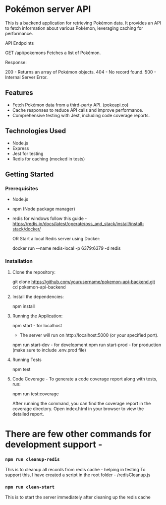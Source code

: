 # Pokémon server API

This is a backend application for retrieving Pokémon data. It provides an API to fetch information about various Pokémon, leveraging caching for performance.

API Endpoints

GET /api/pokemons
Fetches a list of Pokémon.

Response:

200 - Returns an array of Pokémon objects.
404 - No record found.
500 - Internal Server Error.


## Features

- Fetch Pokémon data from a third-party API. (pokeapi.co)
- Cache responses to reduce API calls and improve performance.
- Comprehensive testing with Jest, including code coverage reports.

## Technologies Used

- Node.js
- Express
- Jest for testing
- Redis for caching (mocked in tests)

## Getting Started

### Prerequisites

- Node.js
- npm (Node package manager)
- redis
    for windows follow this guide - https://redis.io/docs/latest/operate/oss_and_stack/install/install-stack/docker/

    OR 
    Start a local Redis server using Docker:

    docker run --name redis-local -p 6379:6379 -d redis

### Installation

1. Clone the repository:

   git clone https://github.com/yourusername/pokemon-api-backend.git
   cd pokemon-api-backend
   
2. Install the dependencies:
    
   npm install

3. Running the Application:

   npm start - for localhost
      - The server will run on http://localhost:5000 (or your specified port).

   npm run start-dev - for development 
   npm run start-prod - for production (make sure to include .env.prod file)

4. Running Tests

    npm test

5. Code Coverage - To generate a code coverage report along with tests, run:

    npm run test:coverage

    After running the command, you can find the coverage report in the coverage directory. Open index.html in your browser to view the detailed report.


# There are few other commands for development support -

### `npm run cleanup-redis`
This is to cleanup all records from redis cache - helping in testing
To support this, I have created a script in the root folder - /redisCleanup.js

### `npm run clean-start`

This is to start the server immediately after cleaning up the redis cache